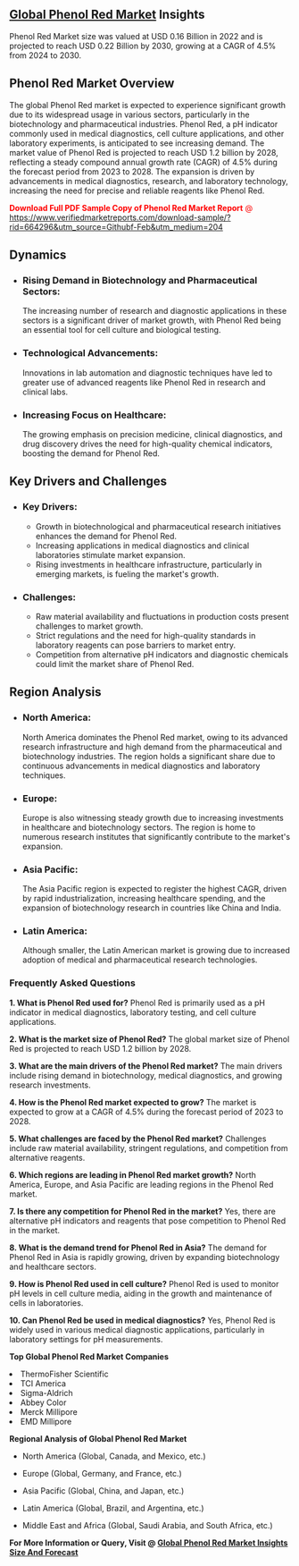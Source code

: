 <h2><a href="https://www.verifiedmarketreports.com/download-sample/?rid=664296&amp;utm_source=Githubf&amp;utm_medium=204" target="_blank">Global Phenol Red Market</a> Insights</h2><p>Phenol Red Market size was valued at USD 0.16 Billion in 2022 and is projected to reach USD 0.22 Billion by 2030, growing at a CAGR of 4.5% from 2024 to 2030.</p><p><h2>Phenol Red Market Overview</h2> <p>The global Phenol Red market is expected to experience significant growth due to its widespread usage in various sectors, particularly in the biotechnology and pharmaceutical industries. Phenol Red, a pH indicator commonly used in medical diagnostics, cell culture applications, and other laboratory experiments, is anticipated to see increasing demand. The market value of Phenol Red is projected to reach USD 1.2 billion by 2028, reflecting a steady compound annual growth rate (CAGR) of 4.5% during the forecast period from 2023 to 2028. The expansion is driven by advancements in medical diagnostics, research, and laboratory technology, increasing the need for precise and reliable reagents like Phenol Red.</p> <p><p><span class=""><span style="color: #ff0000;"><strong>Download Full PDF Sample Copy of Phenol Red Market Report</strong> @ </span><a href="https://www.verifiedmarketreports.com/download-sample/?rid=664296&amp;utm_source=Githubf-Feb&amp;utm_medium=204" target="_blank">https://www.verifiedmarketreports.com/download-sample/?rid=664296&amp;utm_source=Githubf-Feb&amp;utm_medium=204</a></span></p></p> <h2>Dynamics</h2> <ul> <li><h3>Rising Demand in Biotechnology and Pharmaceutical Sectors:</h3> The increasing number of research and diagnostic applications in these sectors is a significant driver of market growth, with Phenol Red being an essential tool for cell culture and biological testing.</li> <li><h3>Technological Advancements:</h3> Innovations in lab automation and diagnostic techniques have led to greater use of advanced reagents like Phenol Red in research and clinical labs.</li> <li><h3>Increasing Focus on Healthcare:</h3> The growing emphasis on precision medicine, clinical diagnostics, and drug discovery drives the need for high-quality chemical indicators, boosting the demand for Phenol Red.</li> </ul> <h2>Key Drivers and Challenges</h2> <ul> <li><h3>Key Drivers:</h3> <ul> <li>Growth in biotechnological and pharmaceutical research initiatives enhances the demand for Phenol Red.</li> <li>Increasing applications in medical diagnostics and clinical laboratories stimulate market expansion.</li> <li>Rising investments in healthcare infrastructure, particularly in emerging markets, is fueling the market's growth.</li> </ul> </li> <li><h3>Challenges:</h3> <ul> <li>Raw material availability and fluctuations in production costs present challenges to market growth.</li> <li>Strict regulations and the need for high-quality standards in laboratory reagents can pose barriers to market entry.</li> <li>Competition from alternative pH indicators and diagnostic chemicals could limit the market share of Phenol Red.</li> </ul> </li> </ul> <h2>Region Analysis</h2> <ul> <li><h3>North America:</h3> North America dominates the Phenol Red market, owing to its advanced research infrastructure and high demand from the pharmaceutical and biotechnology industries. The region holds a significant share due to continuous advancements in medical diagnostics and laboratory techniques.</li> <li><h3>Europe:</h3> Europe is also witnessing steady growth due to increasing investments in healthcare and biotechnology sectors. The region is home to numerous research institutes that significantly contribute to the market's expansion.</li> <li><h3>Asia Pacific:</h3> The Asia Pacific region is expected to register the highest CAGR, driven by rapid industrialization, increasing healthcare spending, and the expansion of biotechnology research in countries like China and India.</li> <li><h3>Latin America:</h3> Although smaller, the Latin American market is growing due to increased adoption of medical and pharmaceutical research technologies.</li> </ul> <h3>Frequently Asked Questions</h3> <p><strong>1. What is Phenol Red used for?</strong> Phenol Red is primarily used as a pH indicator in medical diagnostics, laboratory testing, and cell culture applications.</p> <p><strong>2. What is the market size of Phenol Red?</strong> The global market size of Phenol Red is projected to reach USD 1.2 billion by 2028.</p> <p><strong>3. What are the main drivers of the Phenol Red market?</strong> The main drivers include rising demand in biotechnology, medical diagnostics, and growing research investments.</p> <p><strong>4. How is the Phenol Red market expected to grow?</strong> The market is expected to grow at a CAGR of 4.5% during the forecast period of 2023 to 2028.</p> <p><strong>5. What challenges are faced by the Phenol Red market?</strong> Challenges include raw material availability, stringent regulations, and competition from alternative reagents.</p> <p><strong>6. Which regions are leading in Phenol Red market growth?</strong> North America, Europe, and Asia Pacific are leading regions in the Phenol Red market.</p> <p><strong>7. Is there any competition for Phenol Red in the market?</strong> Yes, there are alternative pH indicators and reagents that pose competition to Phenol Red in the market.</p> <p><strong>8. What is the demand trend for Phenol Red in Asia?</strong> The demand for Phenol Red in Asia is rapidly growing, driven by expanding biotechnology and healthcare sectors.</p> <p><strong>9. How is Phenol Red used in cell culture?</strong> Phenol Red is used to monitor pH levels in cell culture media, aiding in the growth and maintenance of cells in laboratories.</p> <p><strong>10. Can Phenol Red be used in medical diagnostics?</strong> Yes, Phenol Red is widely used in various medical diagnostic applications, particularly in laboratory settings for pH measurements.</p> </p><p><strong>Top Global Phenol Red Market Companies</strong></p><div data-test-id=""><p><li>ThermoFisher Scientific</li><li> TCI America</li><li> Sigma-Aldrich</li><li> Abbey Color</li><li> Merck Millipore</li><li> EMD Millipore</li></p><div><strong>Regional Analysis of&nbsp;Global Phenol Red Market</strong></div><ul><li dir="ltr"><p dir="ltr">North America&nbsp;(Global, Canada, and Mexico, etc.)</p></li><li dir="ltr"><p dir="ltr">Europe (Global, Germany, and France, etc.)</p></li><li dir="ltr"><p dir="ltr">Asia Pacific&nbsp;(Global, China, and Japan, etc.)</p></li><li dir="ltr"><p dir="ltr">Latin America&nbsp;(Global, Brazil, and Argentina, etc.)</p></li><li dir="ltr">Middle East and Africa&nbsp;(Global, Saudi Arabia, and South Africa, etc.)</li></ul><p><strong>For More Information or Query, Visit @&nbsp;</strong><strong><a href="https://www.verifiedmarketreports.com/product/phenol-red-market/?utm_source=Githubf&amp;utm_medium=204" target="_blank">Global Phenol Red Market Insights Size And Forecast</a></strong></p></div>
